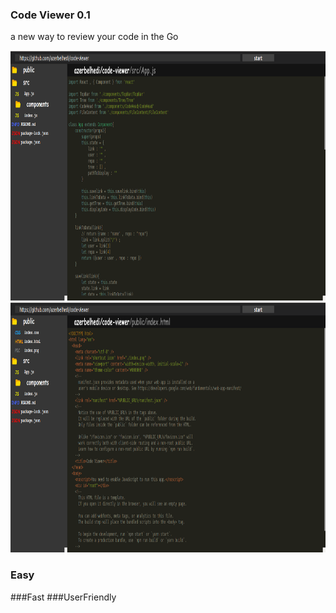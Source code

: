 ### Code Viewer 0.1 
a new way to review your code in the Go

<img src = "./cv0.png" height = "400px" width = "900px" />


<img src = "./cv1.png" height = "400px" width = "900px" />


### Easy 
###Fast 
###UserFriendly 